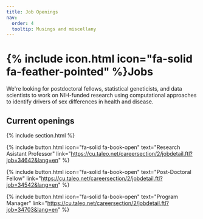 ```yaml
---
title: Job Openings
nav:
  order: 4
  tooltip: Musings and miscellany
---
```


# {% include icon.html icon="fa-solid fa-feather-pointed" %}Jobs

We're looking for postdoctoral fellows, statistical geneticists, and data scientists to work on NIH-funded research using computational approaches to identify drivers of sex differences in health and disease. 

## Current openings

{% include section.html %}

{% include button.html icon="fa-solid fa-book-open" text="Research Asistant Professor" link="https://cu.taleo.net/careersection/2/jobdetail.ftl?job=34642&lang=en" %}

{% include button.html icon="fa-solid fa-book-open" text="Post-Doctoral Fellow" link="https://cu.taleo.net/careersection/2/jobdetail.ftl?job=34542&lang=en" %}

{% include button.html icon="fa-solid fa-book-open" text="Program Manager" link="https://cu.taleo.net/careersection/2/jobdetail.ftl?job=34703&lang=en" %}



